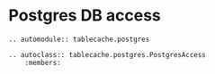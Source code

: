# Postgres DB access

```{eval-rst}
.. automodule:: tablecache.postgres
```

```{eval-rst}
.. autoclass:: tablecache.postgres.PostgresAccess
    :members:
```
